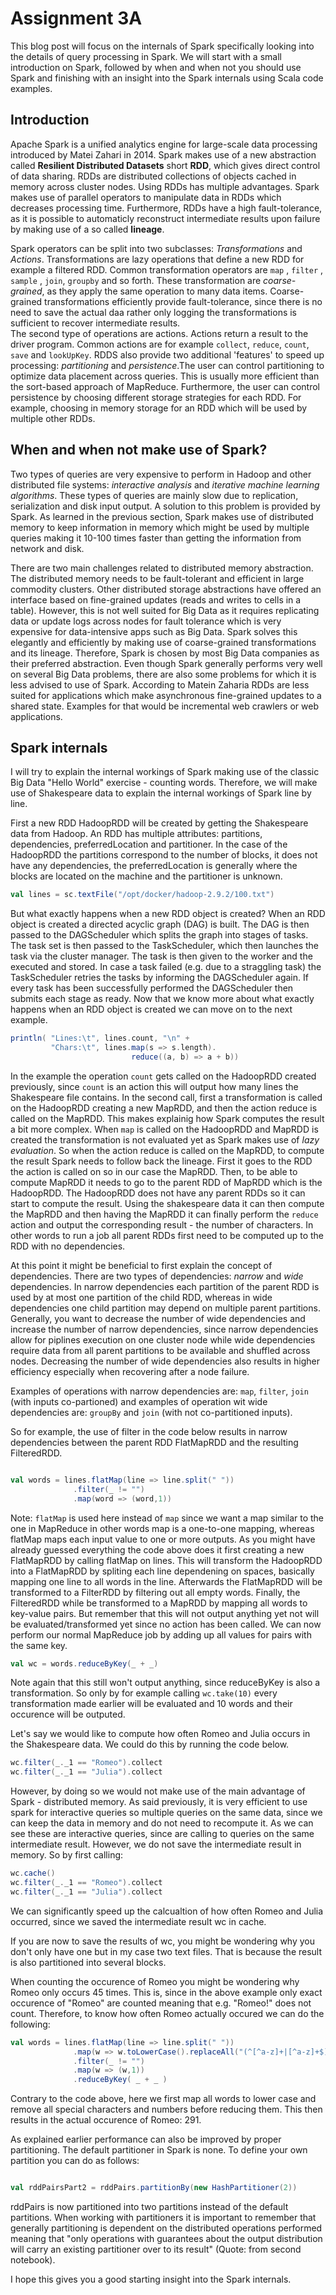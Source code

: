 # Assignment 3A
This blog post will focus on the internals of Spark specifically looking into the details of query processing in Spark.
We will start with a small introduction on Spark, followed by when and when not you should use Spark and finishing with an insight into the Spark internals using Scala code examples.

## Introduction
Apache Spark is a unified analytics engine for large-scale data processing introduced by Matei Zahari in 2014.
Spark makes use of a new abstraction called  **Resilient Distributed Datasets** short **RDD**, which gives direct control of data sharing. RDDs are distributed collections of objects cached in memory across cluster nodes. Using RDDs has multiple advantages. 
Spark makes use of parallel operators to manipulate data in RDDs which decreases processing time. Furthermore, RDDs have a high fault-tolerance, as it is possible to automaticly reconstruct intermediate results upon failure by making use of a so called **lineage**. 

Spark operators can be split into two subclasses: *Transformations* and *Actions*. Transformations are lazy operations that define a new RDD for example a filtered RDD. Common transformation operators are `map` , `filter` , `sample` , `join`, `groupby` and so forth. These transformation are *coarse-grained*, as they apply the same operation to many data items. Coarse-grained transformations efficiently provide fault-tolerance, since there is no need to save the actual daa rather only logging the transformations is sufficient to recover intermediate results.  
The second type of operations are actions. Actions return a result to the driver program. Common actions are for example `collect`, `reduce`, `count`, `save` and `lookUpKey`.
RDDS also provide two additional 'features' to speed up processing: *partitioning* and *persistence*.The user can control partitioning to optimize data placement across queries. This is usually more efficient than the sort-based approach of MapReduce.
Furthermore, the user can control persistence by choosing different storage strategies for each RDD. For example, choosing in memory storage for an RDD which will be used by multiple other RDDs. 

## When and when not make use of Spark?

Two types of queries are very expensive to perform in Hadoop and other distributed file systems: *interactive analysis* and *iterative machine learning algorithms*. These types of queries are mainly slow due to replication, serialization and disk input output. A solution to this problem is provided by Spark. As learned in the previous section, Spark makes use of distributed memory to keep information in memory which might be used by multiple queries making it 10-100 times faster than getting the information from network and disk.

There are two main challenges related to distributed memory abstraction. The distributed memory needs to be fault-tolerant and efficient in large commodity clusters. Other distributed storage abstractions have offered an interface based on fine-grained updates (reads and writes to cells in a table). However, this is not well suited for Big Data as it requires replicating data or update logs across nodes for fault tolerance which is very expensive for data-intensive apps such as Big Data. Spark solves this elegantly and efficiently by making use of coarse-grained transformations and its lineage. Therefore, Spark is chosen by most Big Data companies as their preferred abstraction.
Even though Spark generally performs very well on several Big Data problems, there are also some problems for which it is less advised to use of Spark. According to Matein Zaharia RDDs are less suited for applications which make asynchronous fine-grained updates to a shared state. Examples for that would be incremental web crawlers or web applications.  

## Spark internals
I will try to explain the internal workings of Spark making use of the classic Big Data "Hello World" exercise - counting words. Therefore, we will make use of Shakespeare data to explain the internal workings of Spark line by line.

First a new RDD HadoopRDD will be created by getting the Shakespeare data from Hadoop. An RDD has multiple attributes: partitions, dependencies, preferredLocation and partitioner. In the case of the HadoopRDD the partitions correspond to the number of blocks, it does not have any dependencies, the preferredLocation is generally where the blocks are located on the machine and the partitioner is unknown.
```scala
val lines = sc.textFile("/opt/docker/hadoop-2.9.2/100.txt")
```
But what exactly happens when a new RDD object is created?
When an RDD object is created a directed acyclic graph (DAG)  is built. The DAG is then passed to the DAGScheduler which splits the graph into stages of tasks. The task set is then passed to the TaskScheduler, which then launches the task via the cluster manager. The task is then given to the worker and the executed and stored. In case a task failed (e.g. due to a straggling task) the TaskScheduler retries the tasks by informing the DAGScheduler again. If every task has been successfully performed the DAGScheduler then submits each stage as ready.
Now that we know more about what exactly happens when an RDD object is created we can move on to the next example.


```scala
println( "Lines:\t", lines.count, "\n" + 
         "Chars:\t", lines.map(s => s.length).
                           reduce((a, b) => a + b))

```

In the example the operation `count` gets called on the HadoopRDD created previously, since `count` is an action this will output how many lines the Shakespeare file contains. 
In the second call, first a transformation is called on the HadoopRDD creating a new MapRDD, and then the action reduce is called on the MapRDD. This makes explainig how Spark computes the result a bit more complex. When `map` is called on the HadoopRDD and MapRDD is created the transformation is not evaluated yet as Spark makes use of *lazy evaluation*. So when the action reduce is called on the MapRDD, to compute the result Spark needs to follow back the lineage. First it goes to the RDD the action is called on so in our case the MapRDD. Then, to be able to compute MapRDD it needs to go to the parent RDD of MapRDD which is the HadoopRDD.  The HadoopRDD does not have any parent RDDs so it can start to compute the result. Using the shakespeare data it can then compute the MapRDD and then having the MapRDD it can finally perform the `reduce` action and output the corresponding result - the number of characters. In other words to run a job all parent RDDs first need to be computed up to the RDD with no dependencies.


At this point it might be beneficial to first explain the concept of dependencies. 
There are two types of dependencies: *narrow* and *wide* dependencies. In narrow dependencies each partition of the parent RDD is used by at most one partition of the child RDD, whereas in wide dependencies one child partition may depend on multiple parent partitions. Generally, you want to decrease the number of wide dependencies and increase the number of narrow dependencies, since narrow dependencies allow for piplines execution on one cluster node while wide dependencies require data from all parent partitions to be available and shuffled across nodes. Decreasing the number of wide dependencies also results in higher efficiency especially when recovering after a node failure. 

Examples of operations with narrow dependencies are: `map`, `filter`, `join` (with inputs co-partioned) and examples of operation wit wide dependencies are: `groupBy` and `join` (with not co-partitioned inputs).

So for example, the use of filter in the code below results in narrow dependencies between the parent RDD FlatMapRDD and the resulting FilteredRDD.

```scala

val words = lines.flatMap(line => line.split(" "))
              .filter(_ != "")
              .map(word => (word,1))

```

Note: `flatMap` is used here instead of `map` since we want a map similar to the one in MapReduce in other words map is a one-to-one mapping, whereas flatMap maps each input value to one or more outputs. 
As you might have already guessed everything the code above does it first creating a new FlatMapRDD by calling flatMap on lines. This will transform the HadoopRDD into a FlatMapRDD by spliting each line dependening on spaces, basically mapping one line to all words in the line. Afterwards the FlatMapRDD will be transformed to a FilterRDD by filtering out all empty words. Finally, the FilteredRDD while be transformed to a MapRDD by mapping all words to key-value pairs. But remember that this will not output anything yet not will be evaluated/transformed yet since no action has been called. 
We can now perform our normal MapReduce job by adding up all values for pairs with the same key.

```scala
val wc = words.reduceByKey(_ + _)

```

Note again that this still won't output anything, since reduceByKey is also a transformation. So only by for example calling `wc.take(10)` every transformation made earlier will be evaluated and 10 words and their occurence will be outputed.

Let's say we would like to compute how often Romeo and Julia occurs in the Shakespeare data. We could do this by running the code below. 
```scala
wc.filter(_._1 == "Romeo").collect
wc.filter(_._1 == "Julia").collect
```
However, by doing so we would not make use of the main advantage of Spark - distributed memory. As said previously, it is very efficient to use spark for interactive queries so multiple queries on the same data, since we can keep the data in memory and do not need to recompute it. As we can see these are interactive queries, since are calling to queries on the same intermediate result. However, we do not save the intermediate result in memory. So by first calling:

```scala
wc.cache()
wc.filter(_._1 == "Romeo").collect
wc.filter(_._1 == "Julia").collect
```
We can significantly speed up the calcualtion of how often Romeo and Julia occurred, since we saved the intermediate result wc in cache.

If you are now to save the results of wc, you might be wondering why you don't only have one but in my case two text files. That is because the result is also partitioned into several blocks.

When counting the occurence of Romeo you might be wondering why Romeo only occurs 45 times. This is, since in the above example only exact occurence of "Romeo" are counted meaning that e.g. "Romeo!" does not count. Therefore, to know how often Romeo actually occured we can do the following:

```scala
val words = lines.flatMap(line => line.split(" "))
              .map(w => w.toLowerCase().replaceAll("(^[^a-z]+|[^a-z]+$)", ""))
              .filter(_ != "")
              .map(w => (w,1))
              .reduceByKey( _ + _ )
```

Contrary to the code above, here we first map all words to lower case and remove all special characters and numbers before reducing them.
This then results in the actual occurence of Romeo: 291.

As explained earlier performance can also be improved by proper partitioning. The default partitioner in Spark is none. To define your own partition you can do as follows:


```scala

val rddPairsPart2 = rddPairs.partitionBy(new HashPartitioner(2))

```

rddPairs is now partitioned into two partitions instead of the default partitions. When working with partitioners it is important to remember that generally partitioning is dependent on the distributed operations performed meaning that "only operations with guarantees about the output distribution will carry an existing partitioner over to its result" (Quote: from second notebook). 

I hope this gives you a good starting insight into the Spark internals. 




